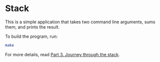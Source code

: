 # Stack

This is a simple application that takes two command line arguments, sums them, and prints the result.

To build the program, run:

```bash
make
```

For more details, read [Part 3. Journey through the stack](https://github.com/0xAX/asm/blob/master/content/asm_3.md).
